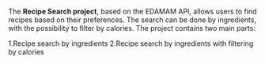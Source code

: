 The **Recipe Search project**, based on the EDAMAM API, allows users to find recipes based on their preferences. The search can be done by ingredients, with the possibility to filter by calories.
The project contains two main parts:

1.Recipe search by ingredients
2.Recipe search by ingredients with filtering by calories
